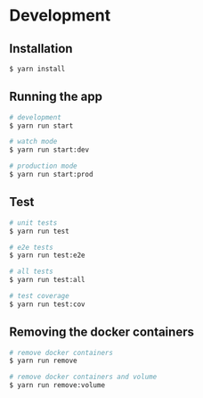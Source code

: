 # Development

## Installation

```bash
$ yarn install
```

## Running the app

```bash
# development
$ yarn run start

# watch mode
$ yarn run start:dev

# production mode
$ yarn run start:prod
```

## Test

```bash
# unit tests
$ yarn run test

# e2e tests
$ yarn run test:e2e

# all tests
$ yarn run test:all

# test coverage
$ yarn run test:cov
```

## Removing the docker containers

```bash
# remove docker containers
$ yarn run remove

# remove docker containers and volume
$ yarn run remove:volume
```
